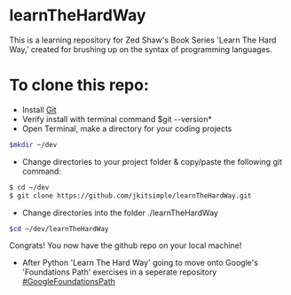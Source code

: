 learnTheHardWay 
======
This is a learning repository for Zed Shaw's Book Series 'Learn The Hard Way,'
created for brushing up on the syntax of programming languages.

# To clone this repo:  

  * Install [Git](https://git-scm.com/book/en/v2/Getting-Started-Installing-Git)
  * Verify install with terminal command $git --version*
  * Open Terminal, make a directory for your coding projects 
```bash
$mkdir ~/dev
```
  * Change directories to your project folder & copy/paste the following git command:
```bash
$ cd ~/dev
$ git clone https://github.com/jkitsimple/learnTheHardWay.git
```
  * Change directories into the folder ./learnTheHardWay
```bash
$cd ~/dev/learnTheHardWay
```
Congrats! You now have the github repo on your local machine!


  * After Python 'Learn The Hard Way' going to move onto Google's 'Foundations Path' exercises in a seperate repository [#GoogleFoundationsPath](https://techdevguide.withgoogle.com/paths/foundational/) 
